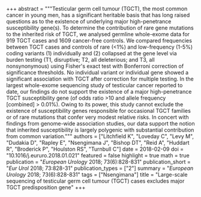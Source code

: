 +++
abstract = """Testicular germ cell tumour (TGCT), the most common cancer in young men, has a significant heritable basis that has long raised questions as to the existence of underlying major high-penetrance susceptibility gene(s). To determine the contribution of rare gene mutations to the inherited risk of TGCT, we analysed germline whole-exome data for 919 TGCT cases and 1609 cancer-free controls. We compared frequencies between TGCT cases and controls of rare (<1%) and low-frequency (1-5%) coding variants (1) individually and (2) collapsed at the gene level via burden testing (T1, disruptive; T2, all deleterious; and T3, all nonsynonymous) using Fisher's exact test with Bonferroni correction of significance thresholds. No individual variant or individual gene showed a significant association with TGCT after correction for multiple testing. In the largest whole-exome sequencing study of testicular cancer reported to date, our findings do not support the existence of a major high-penetrance TGCT susceptibility gene (of odds ratio >10 and allele frequency [combined] > 0.01%). Owing to its power, this study cannot exclude the existence of susceptibility genes responsible for occasional TGCT families or of rare mutations that confer very modest relative risks. In concert with findings from genome-wide association studies, our data support the notion that inherited susceptibility is largely polygenic with substantial contribution from common variation."""
authors = ["Litchfield K", "Loveday C", "Levy M", "Dudakia D", "Rapley E", "Nsengimana J", "Bishop DT", "Reid A", "Huddart R", "Broderick P", "Houlston RS", "Turnbull C"]
date = 2018-02-09
doi = "10.1016/j.eururo.2018.01.021"
featured = false
highlight = true
math = true
publication = "*European Urology* 2018; 73(6):828-831"
publication_short = "*Eur Urol* 2018; 73:828-31"
publication_types = ["2"]
summary = "*European Urology* 2018; 73(6):828-831"
tags = ["Nsengimana"]
title = "Large-scale sequencing of testicular germ cell tumour (TGCT) cases excludes major TGCT predisposition gene"
+++

